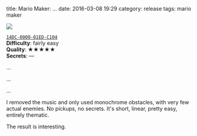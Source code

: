 title: Mario Maker: ...
date: 2016-03-08 19:29
category: release
tags: mario maker

<div class="prose-full-illustration">
<img src="/dev/media/mario-maker/dotdotdot.jpg">
</div>

[`14DC-0000-01ED-C104`](https://supermariomakerbookmark.nintendo.net/courses/14DC-0000-01ED-C104)  
**Difficulty**: fairly easy  
**Quality**: ★★★★★  
**Secrets**: —

…

…

…

I removed the music and only used monochrome obstacles, with very few actual enemies.  No pickups, no secrets.  It's short, linear, pretty easy, entirely thematic.

The result is interesting.
